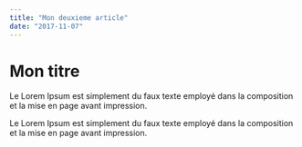 ```yaml
---
title: "Mon deuxieme article"
date: "2017-11-07"
---
```


# Mon titre

Le Lorem Ipsum est simplement du faux texte employé dans la composition et la mise en page avant impression.

Le Lorem Ipsum est simplement du faux texte employé dans la composition et la mise en page avant impression.